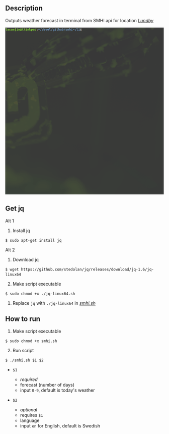 ## Description
Outputs weather forecast in terminal from SMHI api for location [*Lundby*](https://www.google.com/maps/place/418+71+Lundby/@57.72043,11.9031789,15z/data=!3m1!4b1!4m5!3m4!1s0x464f8cac10ef6b77:0xe2938674a44ad114!8m2!3d57.7204193!4d11.9119337)

<img src="smhi-GIF.gif" width="640">

## Get jq
Alt 1
1. Install jq
```
$ sudo apt-get install jq
```

Alt 2
1. Download jq
```
$ wget https://github.com/stedolan/jq/releases/download/jq-1.6/jq-linux64
```
2. Make script executable
```
$ sudo chmod +x ./jq-linux64.sh 
```
1. Replace `jq` with `./jq-linux64` in [*smhi.sh*](../smhi.sh)


## How to run
1. Make script executable
```
$ sudo chmod +x smhi.sh 
```

2. Run script
```
$ ./smhi.sh $1 $2
```
- `$1` 
  -  *required*
  -  forecast (number of days)
  -  input `0-9`, default is today's weather

- `$2`
  -  *optional*
  -  requires `$1`
  -  language
  -  input `en` for English, default is Swedish